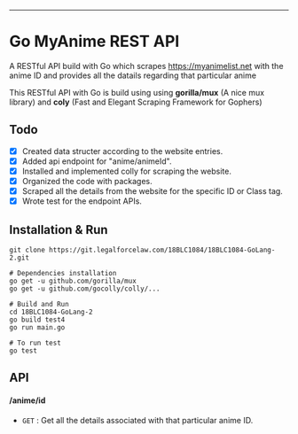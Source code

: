 
--- 
# Go MyAnime REST API 
A RESTful API build with Go which scrapes https://myanimelist.net with the anime ID and provides all the datails regarding that particular anime 

This RESTful API with Go is build using using **gorilla/mux** (A nice mux library) and **coly** (Fast and Elegant Scraping Framework for Gophers)

## Todo

- [x] Created data structer according to the website entries.
- [x] Added api endpoint for "anime/animeId".
- [x] Installed and implemented colly for scraping the website.
- [x] Organized the code with packages.
- [x] Scraped all the details from the website for the specific ID or Class tag.
- [x] Wrote test for the endpoint APIs.

## Installation & Run
```
git clone https://git.legalforcelaw.com/18BLC1084/18BLC1084-GoLang-2.git
```
```
# Dependencies installation
go get -u github.com/gorilla/mux
go get -u github.com/gocolly/colly/...
```

```
# Build and Run
cd 18BLC1084-GoLang-2
go build test4
go run main.go

```
```
# To run test
go test
```


## API

#### /anime/id
* `GET` : Get all the details associated with that particular anime ID.
